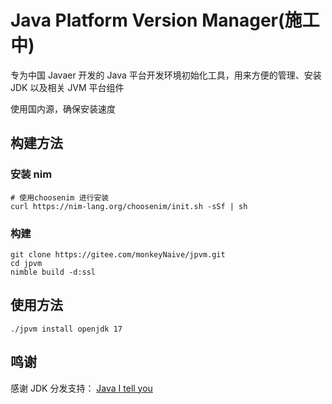 # Java Platform Version Manager(施工中)

专为中国 Javaer 开发的 Java 平台开发环境初始化工具，用来方便的管理、安装 JDK 以及相关 JVM 平台组件

使用国内源，确保安装速度

## 构建方法

### 安装 nim

```shell
# 使用choosenim 进行安装
curl https://nim-lang.org/choosenim/init.sh -sSf | sh

```

### 构建

```shell
git clone https://gitee.com/monkeyNaive/jpvm.git
cd jpvm
nimble build -d:ssl

```

## 使用方法

```shell
./jpvm install openjdk 17

```

## 鸣谢

感谢 JDK 分发支持： [Java I tell you](https://www.injdk.cn/)
